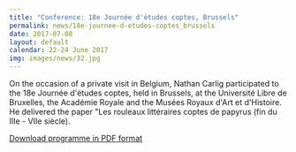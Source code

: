 ```yaml
---
title: "Conference: 18e Journée d'études coptes, Brussels"
permalink: news/18e-journee-d-etudes-coptes_brussels
date: 2017-07-08
layout: default
calendar: 22-24 June 2017
img: images/news/32.jpg
---
```


On the occasion of a private visit in Belgium, Nathan Carlig participated to the 18e Journée d'études coptes, held in Brussels, at the Université Libre de Bruxelles, the Académie Royale and the Musées Royaux d'Art et d'Histoire. He delivered the paper "Les rouleaux littéraires coptes de papyrus (fin du IIIe - VIIe siècle).

[Download programme in PDF format](../images/dwnl/DepliantAFC-Definitif.pdf)
